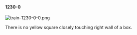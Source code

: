 #### 1230-0
![train-1230-0-0.png](https://github.com/lil-lab/nlvr/raw/master/nlvr/train/images/59/train-1230-0-0.png "train-1230-0-0.png")

There is no yellow square closely touching right wall of a box.